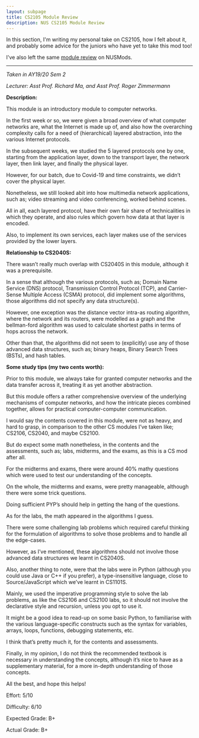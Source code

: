 ```yaml
---
layout: subpage
title: CS2105 Module Review
description: NUS CS2105 Module Review
---
```


In this section, I'm writing my personal take on CS2105, how I felt about it,
and probably some advice for the juniors who have yet to take this mod too!

I've also left the same [module review](https://nusmods.com/modules/CS2105/introduction-to-computer-networks)
on NUSMods.

---

_Taken in AY19/20 Sem 2_

_Lecturer: Asst Prof. Richard Ma, and Asst Prof. Roger Zimmermann_

**Description:**

This module is an introductory module to computer networks.

In the first week or so, we were given a broad overview of what computer networks
are, what the Internet is made up of, and also how the overarching complexity calls
for a need of (hierarchical) layered abstraction, into the various Internet protocols.

In the subsequent weeks, we studied the 5 layered protocols one by one, starting
from the application layer, down to the transport layer, the network layer,
then link layer, and finally the physical layer.

However, for our batch, due to Covid-19 and time constraints, we didn’t cover
the physical layer.

Nonetheless, we still looked abit into how multimedia network applications, such as;
video streaming and video conferencing, worked behind scenes.

All in all, each layered protocol, have their own fair share of technicalities in
which they operate, and also rules which govern how data at that layer is encoded.

Also, to implement its own services, each layer makes use of the services
provided by the lower layers.

**Relationship to CS2040S:**

There wasn’t really much overlap with CS2040S in this module, although it was a
prerequisite.

In a sense that although the various protocols, such as; Domain Name Service (DNS)
protocol, Transmission Control Protocol (TCP), and Carrier-Sense Multiple Access
(CSMA) protocol, did implement some algorithms, those algorithms did not specify
any data structure(s).

However, one exception was the distance vector intra-as routing algorithm, where
the network and its routers, were modelled as a graph and the bellman-ford
algorithm was used to calculate shortest paths in terms of hops across the
network.

Other than that, the algorithms did not seem to (explicitly) use any of
those advanced data structures, such as; binary heaps, Binary Search Trees (BSTs),
and hash tables.

**Some study tips (my two cents worth):**

Prior to this module, we always take for granted computer networks and the
data transfer across it, treating it as yet another abstraction.

But this module offers a rather comprehensive overview of the underlying
mechanisms of computer networks, and how the intricate pieces combined
together, allows for practical computer-computer communication.

I would say the contents covered in this module, were not as heavy, and hard to
grasp, in comparison to the other CS modules I’ve taken like; CS2106, CS2040,
and maybe CS2100.

But do expect some math nonetheless, in the contents and the assessments,
such as; labs, midterms, and the exams, as this is a CS mod after all.

For the midterms and exams, there were around 40% mathy questions which were
used to test our understanding of the concepts.

On the whole, the midterms and exams, were pretty manageable, although
there were some trick questions.

Doing sufficient PYP’s should help in getting the hang of the questions.

As for the labs, the math appeared in the algorithms I guess.

There were some challenging lab problems which required careful thinking for the
formulation of algorithms to solve those problems and to handle all the edge-cases.

However, as I’ve mentioned, these algorithms should not involve those advanced data
structures we learnt in CS2040S.

Also, another thing to note, were that the labs were in Python (although you could
use Java or C++ if you prefer), a type-insensitive language, close to Source/JavaScript
which we’ve learnt in CS1101S.

Mainly, we used the imperative programming style to solve the lab problems, as like
the CS2106 and CS2100 labs, so it should not involve the declarative style and
recursion, unless you opt to use it.

It might be a good idea to read-up on some basic Python, to familiarise with the
various language-specific constructs such as the syntax for variables, arrays,
loops, functions, debugging statements, etc.

I think that’s pretty much it, for the contents and assessments.

Finally, in my opinion, I do not think the recommended textbook is necessary in
understanding the concepts, although it’s nice to have as a supplementary material,
for a more in-depth understanding of those concepts.

All the best, and hope this helps!

Effort: 5/10

Difficulty: 6/10

Expected Grade: B+

Actual Grade: B+
